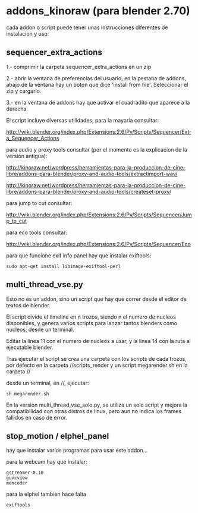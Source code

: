 addons_kinoraw (para blender 2.70)
===================================

cada addon o script puede tener unas instrucciones diferentes de instalacion y uso:


sequencer_extra_actions
-----------------------

1.- comprimir la carpeta sequencer_extra_actions en un zip

2.- abrir la ventana de preferencias del usuario, en la pestana de addons, abajo de la ventana hay un boton que dice 'install from file'. Seleccionar el zip y cargarlo.

3.- en la ventana de addons hay que activar el cuadradito que aparece a la derecha.

El script incluye diversas utilidades, para la mayoria consultar:

http://wiki.blender.org/index.php/Extensions:2.6/Py/Scripts/Sequencer/Extra_Sequencer_Actions

para audio y proxy tools consultar (por el momento es la explicacion de la versión antigua):

http://kinoraw.net/wordpress/herramientas-para-la-produccion-de-cine-libre/addons-para-blender/proxy-and-audio-tools/extractimport-wav/

http://kinoraw.net/wordpress/herramientas-para-la-produccion-de-cine-libre/addons-para-blender/proxy-and-audio-tools/createset-proxy/

para jump to cut consultar:

http://wiki.blender.org/index.php/Extensions:2.6/Py/Scripts/Sequencer/Jump_to_cut

para eco tools consultar:

http://wiki.blender.org/index.php/Extensions:2.6/Py/Scripts/Sequencer/Eco

para que funcione exif info panel hay que instalar exiftools:

    sudo apt-get install libimage-exiftool-perl

multi_thread_vse.py
-------------------------------

Esto no es un addon, sino un script que hay que correr desde el editor de textos de blender. 

El script divide el timeline en n trozos, siendo n el numero de nucleos disponibles, y genera varios scripts para lanzar tantos blenders como nucleos, desde un terminal.

Editar la linea 11 con el numero de nucleos a usar, y la linea 14 con la ruta al ejecutable blender.

Tras ejecutar el script se crea una carpeta con los scripts de cada trozos, por defecto en la carpeta //scripts_render y un script megarender.sh en la carpeta //

desde un terminal, en //, ejecutar:

    sh megarender.sh

En la version multi_thread_vse_solo.py, se utiliza un solo script y mejora la compatibilidad con otras distros de linux, pero aun no indica los frames fallidos en caso de error.


stop_motion / elphel_panel
------------------------

hay que instalar varios programas para usar este addon...

para la webcam hay que instalar:

    gstreamer-0.10
    guvcview
    mencoder

para la elphel tambien hace falta

    exiftools

